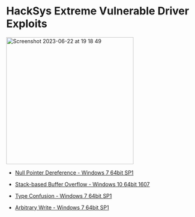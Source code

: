 # HackSys Extreme Vulnerable Driver Exploits

<img width="339" alt="Screenshot 2023-06-22 at 19 18 49" src="https://github.com/plackyhacker/HEVD/assets/42491100/f479cecd-4bb0-4004-a717-812f71ef082e">

- [Null Pointer Dereference - Windows 7 64bit SP1](https://github.com/plackyhacker/HEVD/blob/main/hevd_null_pointer_deref.cpp)

- [Stack-based Buffer Overflow - Windows 10 64bit 1607](https://github.com/plackyhacker/HEVD/blob/main/hevd_stack_overflow.cpp)
 
- [Type Confusion - Windows 7 64bit SP1](https://github.com/plackyhacker/HEVD/blob/main/hevd_type_confusion.cpp)

- [Arbitrary Write - Windows 7 64bit SP1](https://github.com/plackyhacker/HEVD/blob/main/hevd_arbitrary_write.cpp)
